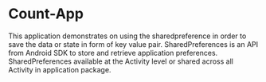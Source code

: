# Count-App
This application demonstrates on using the sharedpreference in order to save the data or state in form of  key value pair.
SharedPreferences is an API from Android SDK to store and retrieve application preferences.
SharedPreferences available at the Activity level or shared across all Activity in application package.
